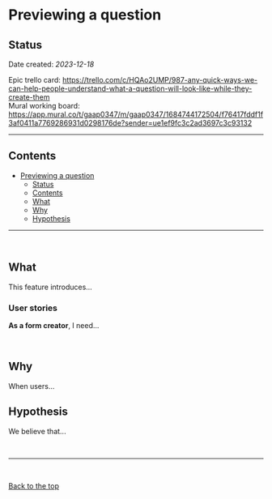 # Previewing a question

## Status

Date created: *2023-12-18*  

Epic trello card: https://trello.com/c/HQAo2UMP/987-any-quick-ways-we-can-help-people-understand-what-a-question-will-look-like-while-they-create-them  
Mural working board: https://app.mural.co/t/gaap0347/m/gaap0347/1684744172504/f76417fddf1f3af0411a7769286931d0298176de?sender=ue1ef9fc3c2ad3697c3c93132  
___

## Contents

- [Previewing a question](#previewing-a-question)
  - [Status](#status)
  - [Contents](#contents)
  - [What](#what)
  - [Why](#why)
  - [Hypothesis](#hypothesis)

___

<br>

## What

This feature introduces...

### User stories

**As a form creator**, I need...

<br>

## Why

When users...

## Hypothesis

We believe that...

<br>

___

<br>

[Back to the top](#previewing-a-question)
